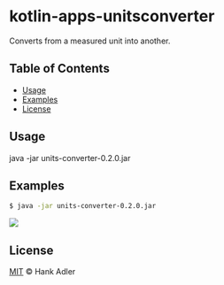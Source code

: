 # kotlin-apps-unitsconverter
Converts from a measured unit into another.

## Table of Contents
- [Usage](#usage)
- [Examples](#examples)
- [License](#license)

## Usage
java -jar units-converter-0.2.0.jar

## Examples
```bash
$ java -jar units-converter-0.2.0.jar
```

![](docs/gui-0.2.0.gif)

## License
[MIT](LICENSE) © Hank Adler
